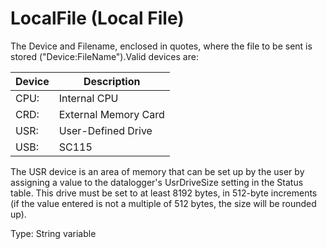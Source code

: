 # LocalFile (Local File)

The Device and Filename, enclosed in quotes, where the file to be sent is stored ("Device:FileName").Valid devices are:

| Device | Description          |
| ------ | -------------------- |
| CPU:   | Internal CPU         |
| CRD:   | External Memory Card |
| USR:   | User-Defined Drive   |
| USB:   | SC115                |

The USR device is an area of memory that can be set up by the user by assigning a value to the datalogger's UsrDriveSize setting in the Status table. This drive must be set to at least 8192 bytes, in 512-byte increments (if the value entered is not a multiple of 512 bytes, the size will be rounded up).

Type: String variable
